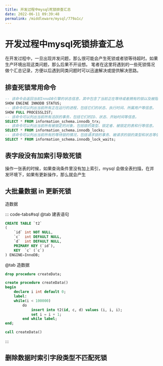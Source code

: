 ```yaml
---
title: 开发过程中mysql死锁排查汇总
date: 2022-06-11 09:39:48
permalink: /middleware/mysql/779a1c/
---
```


# 开发过程中mysql死锁排查汇总

在开发过程中，一旦出现并发问题，那么很可能会产生死锁或者锁等待超时。如果生产环境出现这类问题，那么后果不开设想。
笔者在这里将遇到的一些死锁情况做个汇总记录，方便以后遇到同类问题时可以迅速解决或提供解决思路。

## 排查死锁常用命令
```sql
-- 该命令会返回当前InnoDB引擎的状态信息，其中包含了当前正在等待或者拥有的锁以及被阻塞的事务等信息。
SHOW ENGINE INNODB STATUS;
-- 该命令可以列出当前所有正在运行的进程，包括它们的状态、执行时间、所属用户等信息。
SHOW FULL PROCESSLIST;
-- 该命令可以列出当前所有活跃的事务，包括它们的ID、状态、开始时间等信息。
SELECT * FROM information_schema.innodb_trx;
-- 该命令可以列出当前所有被锁定的对象，包括锁的类型、锁定者、被锁定的表和行等信息。
SELECT * FROM information_schema.innodb_locks;
-- 该命令可以列出当前所有的等待锁的情况，包括请求锁的事务、被请求的锁的类型和状态等信息。
SELECT * FROM information_schema.innodb_lock_waits;
```

## 表字段没有加索引导致死锁

操作一张表的时候，如果查询条件里没有加上索引，mysql 会做全表扫描，在并发环境下，如果有更新操作，那么就会产生

## 大批量数据 in 更新死锁

造数据

::: code-tabs#sql
@tab 建表语句
```sql
CREATE TABLE `t2`
(
    `id` int NOT NULL,
    `c`  int DEFAULT NULL,
    `d`  int DEFAULT NULL,
    PRIMARY KEY (`id`),
    KEY  `c` (`c`)
) ENGINE=InnoDB;
```
@tab 造数据
```sql
drop procedure createData;

create procedure createData()
begin
    declare i int default 0;
    label:
    while(i < 100000)
        do
            insert into t2(id, c, d) values (i, i, i);
            set i = i + 1;
        end while label;
end;

call createData()
```
:::

## 删除数据时索引字段类型不匹配死锁